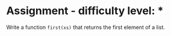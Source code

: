 # Assignment - difficulty level: *

Write a function `first(xs)` that returns the first element of a list.
